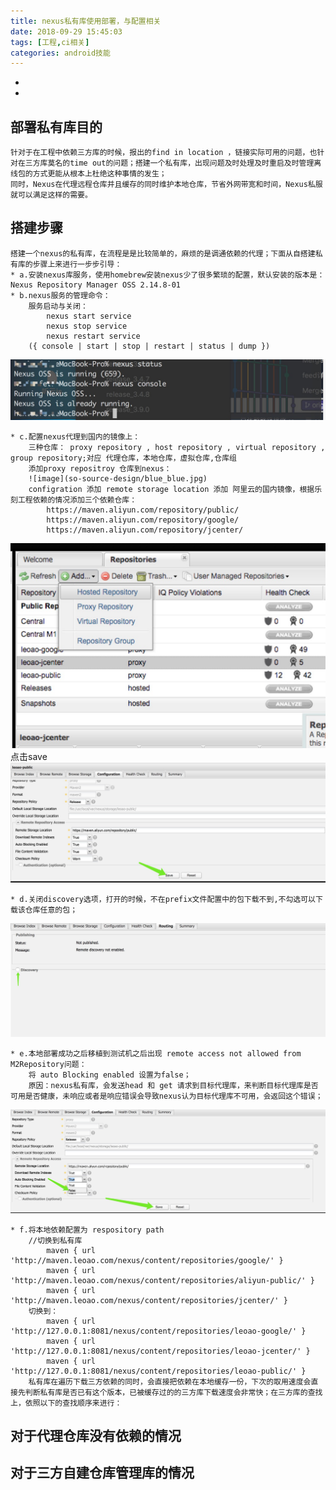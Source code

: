 ```yaml
---
title: nexus私有库使用部署，与配置相关
date: 2018-09-29 15:45:03
tags: [工程,ci相关]
categories: android技能
---
```

* 
* 
<!-- more -->
##  部署私有库目的  ## 
```
针对于在工程中依赖三方库的时候，报出的find in location ，链接实际可用的问题，也针对在三方库莫名的time out的问题；搭建一个私有库，出现问题及时处理及时重启及时管理离线包的方式更能从根本上杜绝这种事情的发生；
同时，Nexus在代理远程仓库并且缓存的同时维护本地仓库，节省外网带宽和时间，Nexus私服就可以满足这样的需要。
```
## 搭建步骤 ##
	搭建一个nexus的私有库，在流程是是比较简单的，麻烦的是调通依赖的代理；下面从自搭建私有库的步骤上来进行一步步引导：
	* a.安装nexus库服务，使用homebrew安装nexus少了很多繁琐的配置，默认安装的版本是：Nexus Repository Manager OSS 2.14.8-01
	* b.nexus服务的管理命令：
		服务启动与关闭：
			nexus start service
			nexus stop service
			nexus restart service
		({ console | start | stop | restart | status | dump })

![image](https://raw.githubusercontent.com/Begin-With-Start/begin-with-start.github.io/hexo/source/images/nexus_setup.jpg)

	* c.配置nexus代理到国内的镜像上：
		三种仓库： proxy repository , host repository , virtual repository , group repository;对应 代理仓库，本地仓库，虚拟仓库,仓库组
		添加proxy repositroy 仓库到nexus：
		![image](so-source-design/blue_blue.jpg)
		configration 添加 remote storage location 添加 阿里云的国内镜像，根据乐刻工程依赖的情况添加三个依赖仓库：
			https://maven.aliyun.com/repository/public/
			https://maven.aliyun.com/repository/google/
			https://maven.aliyun.com/repository/jcenter/


![image](https://raw.githubusercontent.com/Begin-With-Start/begin-with-start.github.io/hexo/source/images/add_proxy_repository.jpg)
		点击save
![image](https://raw.githubusercontent.com/Begin-With-Start/begin-with-start.github.io/hexo/source/images/nexus_save_step.jpg)

	* d.关闭discovery选项，打开的时候，不在prefix文件配置中的包下载不到,不勾选可以下载该仓库任意的包；

![image](https://raw.githubusercontent.com/Begin-With-Start/begin-with-start.github.io/hexo/source/images/nexus_discory_close.jpg)

	* e.本地部署成功之后移植到测试机之后出现 remote access not allowed from M2Repository问题：
		将 auto Blocking enabled 设置为false；
		原因：nexus私有库，会发送head 和 get 请求到目标代理库，来判断目标代理库是否可用是否健康，未响应或者是响应错误会导致nexus认为目标代理库不可用，会返回这个错误；

![image](https://raw.githubusercontent.com/Begin-With-Start/begin-with-start.github.io/hexo/source/images/nexus_auto_blocking_enable_m2_responsitory.jpg)

	* f.将本地依赖配置为 respository path 
		//切换到私有库
	        maven { url 'http://maven.leoao.com/nexus/content/repositories/google/' }
	        maven { url 'http://maven.leoao.com/nexus/content/repositories/aliyun-public/' }
	        maven { url 'http://maven.leoao.com/nexus/content/repositories/jcenter/' }
        切换到：
	        maven { url 'http://127.0.0.1:8081/nexus/content/repositories/leoao-google/' }
	        maven { url 'http://127.0.0.1:8081/nexus/content/repositories/leoao-jcenter/' }
	        maven { url 'http://127.0.0.1:8081/nexus/content/repositories/leoao-public/' }
	    私有库在遍历下载三方依赖的同时，会直接把依赖在本地缓存一份，下次的取用速度会直接先判断私有库是否已有这个版本，已被缓存过的的三方库下载速度会非常快；在三方库的查找上，依照以下的查找顺序来进行：

## 对于代理仓库没有依赖的情况 ##
	

## 对于三方自建仓库管理库的情况 ##

